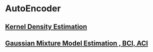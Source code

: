 # AutoEncoder

## [Kernel Density Estimation](https://scikit-learn.org/stable/auto_examples/neighbors/plot_digits_kde_sampling.html)

## [Gaussian Mixture Model Estimation , BCI, ACI](https://jakevdp.github.io/PythonDataScienceHandbook/05.12-gaussian-mixtures.html?fbclid=IwAR2Iyi4YHndrEjdSd2ZDvFfFd67u2-K1n21JDNj6XGvPkK7tMiUwDwhqF5E)

